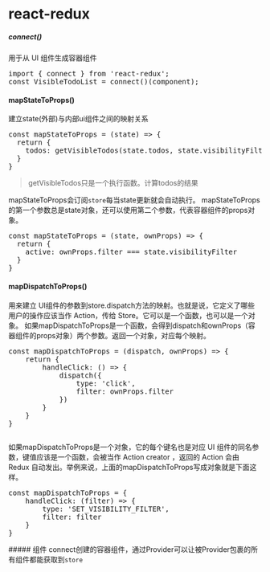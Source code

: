 # react-redux
##### connect()
用于从 UI 组件生成容器组件
<pre>import { connect } from 'react-redux';
const VisibleTodoList = connect()(component);</pre>
#### mapStateToProps()
建立state(外部)与内部ui组件之间的映射关系
<pre>const mapStateToProps = (state) => {
  return {
    todos: getVisibleTodos(state.todos, state.visibilityFilter)
  }
}</pre>
> getVisibleTodos只是一个执行函数。计算todos的结果

mapStateToProps会订阅<code>store</code>每当state更新就会自动执行。
mapStateToProps的第一个参数总是state对象，还可以使用第二个参数，代表容器组件的props对象。
<pre>const mapStateToProps = (state, ownProps) => {
  return {
    active: ownProps.filter === state.visibilityFilter
  }
}</pre>
#### mapDispatchToProps()
用来建立 UI组件的参数到store.dispatch方法的映射。也就是说，它定义了哪些用户的操作应该当作 Action，传给 Store。它可以是一个函数，也可以是一个对象。
如果mapDispatchToProps是一个函数，会得到dispatch和ownProps（容器组件的props对象）两个参数。返回一个对象，对应每个映射。
<pre>const mapDispatchToProps = (dispatch, ownProps) => {
    return {
        handleClick: () => {
            dispatch({
                type: 'click',
                filter: ownProps.filter
            })
        }
    }
}</pre>
``` 222 
```
如果mapDispatchToProps是一个对象，它的每个键名也是对应 UI 组件的同名参数，键值应该是一个函数，会被当作 Action creator ，返回的 Action 会由 Redux 自动发出。举例来说，上面的mapDispatchToProps写成对象就是下面这样。
<pre>const mapDispatchToProps = {
    handleClick: (filter) => {
        type: 'SET_VISIBILITY_FILTER',
        filter: filter
    }
}</pre>
#####<Provider> 组件
connect创建的容器组件，通过Provider可以让被Provider包裹的所有组件都能获取到<code>store</code>
<pre><Provider store={store}>
    <App />
</Provider></pre>